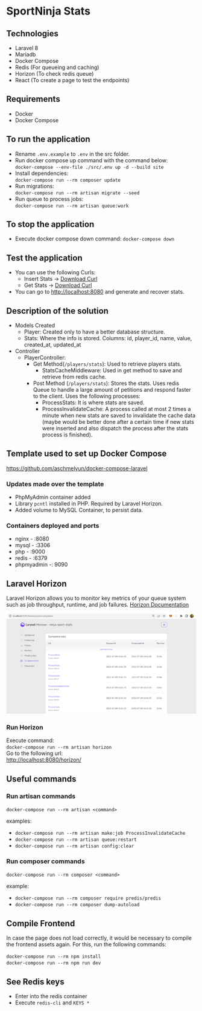 # SportNinja Stats
## Technologies
- Laravel 8
- Mariadb
- Docker Compose 
- Redis (For queueing and caching)
- Horizon (To check redis queue)
- React (To create a page to test the endpoints)

## Requirements
- Docker
- Docker Compose

## To run the application
- Rename ```.env.example``` to ```.env``` in the src folder.
- Run docker compose up command with the command below:  
    ```docker-compose --env-file ./src/.env up -d --build site```
- Install dependencies:    
    ```docker-compose run --rm composer update```    
- Run migrations:    
    ```docker-compose run --rm artisan migrate --seed```
- Run queue to process jobs:    
    ```docker-compose run --rm artisan queue:work``` 
    
## To stop the application
- Execute docker compose down command: 
    ```docker-compose down```
    
## Test the application
- You can use the following Curls:
  - Insert Stats ->  [Download Curl](./.readme-resources/curl-insert-stats.txt)
  - Get Stats ->  [Download Curl](./.readme-resources/curl-get-stats.txt)
- You can go to <http://localhost:8080> and generate and recover stats. 

## Description of the solution
- Models Created
  - Player: Created only to have a better database structure.
  - Stats:  Where the info is stored. Columns: id, player_id, name, value, created_at, updated_at
- Controller
  - PlayerController:
    - Get Method(`/players/stats`): Used to retrieve players stats.
      - StatsCacheMiddleware: Used in get method to save and retrieve from redis cache.
    - Post Method (`/players/stats`): Stores the stats. Uses redis Queue to handle a large amount of petitions and respond faster to the client. Uses the following processes:
      - ProcessStats: It is where stats are saved.
      - ProcessInvalidateCache: A process called at most 2 times a minute when new stats are saved to invalidate the cache data (maybe would be better done after a certain time if new stats were inserted and also dispatch the process after the stats process is finished).
      
## Template used to set up Docker Compose

 <https://github.com/aschmelyun/docker-compose-laravel>

### Updates made over the template
- PhpMyAdmin container added
- Library ```pcntl``` installed in PHP. Required by Laravel Horizon.
- Added volume to MySQL Container, to persist data.

### Containers deployed and ports
- nginx - :8080
- mysql - :3306
- php - :9000
- redis - :6379
- phpmyadmin -: 9090

## Laravel Horizon 
Laravel Horizon allows you to monitor key metrics of your queue system such as job throughput, runtime, and job failures. [Horizon Documentation](https://laravel.com/docs/8.x/horizon)

![Horizon Completed Jobs Example](.readme-resources/horizon-completed-jobs.PNG)

### Run Horizon
Execute command:  
```docker-compose run --rm artisan horizon```  
Go to the following url:  
<http://localhost:8080/horizon/>

## Useful commands

### Run artisan commands

```docker-compose run --rm artisan <command>```   

examples:  

- ```docker-compose run --rm artisan make:job ProcessInvalidateCache```
- ```docker-compose run --rm artisan queue:restart```
- ```docker-compose run --rm artisan config:clear```

### Run composer commands
```docker-compose run --rm composer <command>```  

example:

- ```docker-compose run --rm composer require predis/predis```
- ```docker-compose run --rm composer dump-autoload```

## Compile Frontend

In case the page does not load correctly, it would be necessary to compile the frontend assets again. For this, run the following commands:

```docker-compose run --rm npm install```  
```docker-compose run --rm npm run dev```

## See Redis keys
- Enter into the redis container
- Execute ```redis-cli``` and ```KEYS *```
